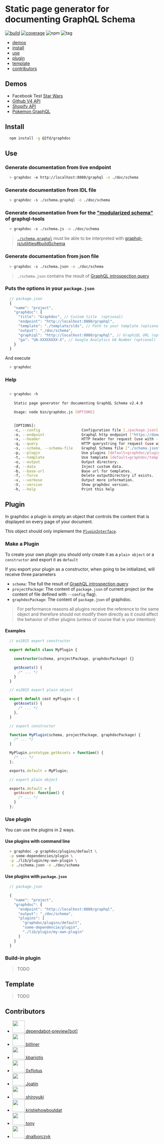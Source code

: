 # Static page generator for documenting GraphQL Schema

[![build](https://github.com/2fd/graphdoc/workflows/build/badge.svg?branch=master)](https://github.com/2fd/graphdoc/actions?query=workflow%3Abuild+branch%3Amaster+)
[![coverage](https://coveralls.io/repos/github/2fd/graphdoc/badge.svg?branch=master)](https://coveralls.io/github/2fd/graphdoc?branch=master)
![npm](https://img.shields.io/npm/v/@2fd/graphdoc.svg)
![tag](https://img.shields.io/github/tag/2fd/graphdoc.svg)

- [demos](#demos)
- [install](#install)
- [use](#use)
- [plugin](#plugin)
- [template](#template)
- [contributors](#contributors)

## Demos

- Facebook Test [Star Wars](https://2fd.github.io/graphdoc/star-wars)
- [Github V4 API](https://2fd.github.io/graphdoc/github)
- [Shopify API](https://2fd.github.io/graphdoc/shopify/)
- [Pokemon GraphQL](https://2fd.github.io/graphdoc/pokemon)

## Install

```bash
  npm install -g @2fd/graphdoc
```

## Use

### Generate documentation from live endpoint

```bash
  > graphdoc -e http://localhost:8080/graphql -o ./doc/schema
```

### Generate documentation from IDL file

```bash
  > graphdoc -s ./schema.graphql -o ./doc/schema
```

### Generate documentation from for the ["modularized schema"](http://dev.apollodata.com/tools/graphql-tools/generate-schema.html#modularizing) of graphql-tools

```bash
  > graphdoc -s ./schema.js -o ./doc/schema
```

> [`./schema.graphql`](https://github.com/2fd/graphdoc/blob/master/test/starwars.graphql) must be able to be interpreted
> with [graphql-js/utilities#buildSchema](http://graphql.org/graphql-js/utilities/#buildschema)

### Generate documentation from json file

```bash
  > graphdoc -s ./schema.json -o ./doc/schema
```

> `./schema.json` contains the result of [GraphQL introspection
> query](https://github.com/2fd/graphdoc/blob/gh-pages/introspection.graphql)

### Puts the options in your `package.json`

```javascript
  // package.json
  {
    "name": "project",
    "graphdoc": {
      "title": "Graphdoc", // Custom title  (optional)
      "endpoint": "http://localhost:8080/graphql",
      "template": "./template/slds", // Path to your template (optional)
      "output": "./doc/schema",
      "graphiql": "http://localhost:8080/graphql", // GraphiQL URL (optional)
      "ga": "UA-XXXXXXXX-X", // Google Analytics UA Number (optional)
    }
  }
```

And execute

```bash
  > graphdoc
```

### Help

```bash

  > graphdoc -h
  
    Static page generator for documenting GraphQL Schema v2.4.0

    Usage: node bin/graphdoc.js [OPTIONS] 

    
    [OPTIONS]:
    -c, --config                   Configuration file [./package.json].
    -e, --endpoint                 Graphql http endpoint ["https://domain.com/graphql"].
    -x, --header                   HTTP header for request (use with --endpoint). ["Authorization: Token cb8795e7"].
    -q, --query                    HTTP querystring for request (use with --endpoint) ["token=cb8795e7"].
    -s, --schema, --schema-file    Graphql Schema file ["./schema.json"].
    -p, --plugin                   Use plugins [default=graphdoc/plugins/default].
    -t, --template                 Use template [default=graphdoc/template/slds].
    -o, --output                   Output directory.
    -d, --data                     Inject custom data.
    -b, --base-url                 Base url for templates.
    -f, --force                    Delete outputDirectory if exists.
    -v, --verbose                  Output more information.
    -V, --version                  Show graphdoc version.
    -h, --help                     Print this help


```

## Plugin

In graphdoc a plugin is simply an object that controls the content that is displayed
on every page of your document.

This object should only implement the
[`PluginInterface`](https://github.com/2fd/graphdoc/blob/master/lib/interface.d.ts#L12-L117).

### Make a Plugin

To create your own plugin you should only create it as a `plain object`
or a `constructor` and export it as `default`

If you export your plugin as a constructor, when going to be initialized,
will receive three parameters

- `schema`: The full the result of [GraphQL introspection query](https://github.com/2fd/graphdoc/blob/gh-pages/introspection.graphql)
- `projectPackage`: The content of `package.json` of current project (or the content of file defined with `--config`
flag).
- `graphdocPackage`: The content of `package.json` of graphdoc.

> For performance reasons all plugins receive the reference to the same object
> and therefore should not modify them directly as it could affect the behavior
> of other plugins (unless of course that is your intention)

#### Examples

```typescript
  // es2015 export constructor

  export default class MyPlugin {

    constructor(schema, projectPackage, graphdocPackage) {}

    getAssets() {
      /* ... */
    }
  }
```

```typescript
  // es2015 export plain object

  export default cost myPlugin = {
    getAssets() {
      /* ... */
    },
  }
```

```javascript
  // export constructor

  function MyPlugin(schema, projectPackage, graphdocPackage) {
    /* ... */
  }

  MyPlugin.prototype.getAssets = function() {
    /* ... */
  };

  exports.default = MyPlugin;
```

```javascript
  // export plain object

  exports.default = {
    getAssets: function() {
      /* ... */
    }
  };
```

### Use plugin

You can use the plugins in 2 ways.

#### Use plugins with command line

```bash
  > graphdoc -p graphdoc/plugins/default \
  -p some-dependencies/plugin \
  -p ./lib/plugin/my-own-plugin \
  -s ./schema.json -o ./doc/schema
```

#### Use plugins with `package.json`

```javascript
  // package.json

  {
    "name": "project",
    "graphdoc": {
      "endpoint": "http://localhost:8080/graphql",
      "output": "./doc/schema",
      "plugins": [
        "graphdoc/plugins/default",
        "some-dependencie/plugin",
        "./lib/plugin/my-own-plugin"
      ]
    }
  }
```

### Build-in plugin

> TODO

## Template

> TODO

## Contributors

- [<img src="https://avatars3.githubusercontent.com/in/2141?v=4" width="40"> dependabot-preview[bot]](https://github.com/apps/dependabot-preview)
- [<img src="https://avatars2.githubusercontent.com/u/1301838?v=4" width="40"> bitliner](https://github.com/bitliner)
- [<img src="https://avatars0.githubusercontent.com/u/605742?v=4" width="40"> kbariotis](https://github.com/kbariotis)
- [<img src="https://avatars3.githubusercontent.com/u/26602940?v=4" width="40"> 0xflotus](https://github.com/0xflotus)
- [<img src="https://avatars1.githubusercontent.com/u/1648214?v=4" width="40"> Joatin](https://github.com/Joatin)
- [<img src="https://avatars0.githubusercontent.com/u/226612?v=4" width="40"> shiroyuki](https://github.com/shiroyuki)
- [<img src="https://avatars3.githubusercontent.com/u/35507645?v=4" width="40"> kristiehowboutdat](https://github.com/kristiehowboutdat)
- [<img src="https://avatars0.githubusercontent.com/u/26336?v=4" width="40"> tony](https://github.com/tony)
- [<img src="https://avatars1.githubusercontent.com/u/2903325?v=4" width="40"> dnalborczyk](https://github.com/dnalborczyk)

